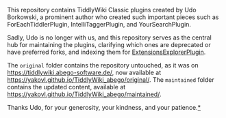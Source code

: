 This repository contains TiddlyWiki Classic plugins created by Udo Borkowski,
a prominent author who created such important pieces such as
ForEachTiddlerPlugin, IntelliTaggerPlugin, and YourSearchPlugin.

Sadly, Udo is no longer with us, and this repository serves as the central hub
for maintaining the plugins, clarifying which ones are deprecated or have preferred forks,
and indexing them for [ExtensionsExplorerPlugin](https://github.com/YakovL/TiddlyWiki_ExtensionsExplorerPlugin).

The `original` folder contains the repository untouched, as it was on https://tiddlywiki.abego-software.de/,
now available at https://yakovl.github.io/TiddlyWiki_abego/original/.
The `maintained` folder contains the updated content,
available at https://yakovl.github.io/TiddlyWiki_abego/maintained/.

Thanks Udo, for your generosity, your kindness, and your patience.[*](https://github.com/abego/YourSearchPlugin/issues/3#issuecomment-2531933217)
